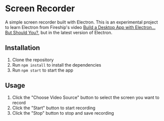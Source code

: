 # Screen Recorder
A simple screen recorder built with Electron. This is an experimental project to learn Electron from Fireship's video [Build a Desktop App with Electron... But Should You?](https://www.youtube.com/watch?v=3yqDxhR2XxE), but in the latest version of Electron.

## Installation
1. Clone the repository
2. Run `npm install` to install the dependencies
3. Run `npm start` to start the app

## Usage
1. Click the "Choose Video Source" button to select the screen you want to record
2. Click the "Start" button to start recording
3. Click the "Stop" button to stop and save recording
